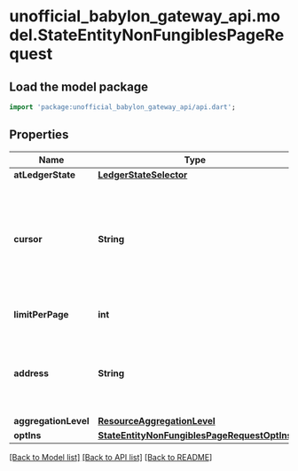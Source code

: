 # unofficial_babylon_gateway_api.model.StateEntityNonFungiblesPageRequest

## Load the model package
```dart
import 'package:unofficial_babylon_gateway_api/api.dart';
```

## Properties
Name | Type | Description | Notes
------------ | ------------- | ------------- | -------------
**atLedgerState** | [**LedgerStateSelector**](LedgerStateSelector.md) |  | [optional] 
**cursor** | **String** | This cursor allows forward pagination, by providing the cursor from the previous request. | [optional] 
**limitPerPage** | **int** | The page size requested. | [optional] 
**address** | **String** | Bech32m-encoded human readable version of the address. | 
**aggregationLevel** | [**ResourceAggregationLevel**](ResourceAggregationLevel.md) |  | [optional] 
**optIns** | [**StateEntityNonFungiblesPageRequestOptIns**](StateEntityNonFungiblesPageRequestOptIns.md) |  | [optional] 

[[Back to Model list]](../README.md#documentation-for-models) [[Back to API list]](../README.md#documentation-for-api-endpoints) [[Back to README]](../README.md)


